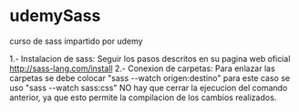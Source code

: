 # udemySass
curso de sass impartido por udemy

1.- Instalacion de sass: Seguir los pasos descritos en su pagina web oficial http://sass-lang.com/install
2.- Conexion de carpetas: Para enlazar las carpetas se debe colocar "sass --watch origen:destino" para este caso se uso "sass --watch sass:css"
    NO hay que cerrar la ejecucion del comando anterior, ya que esto permite la compilacion de los cambios realizados.


